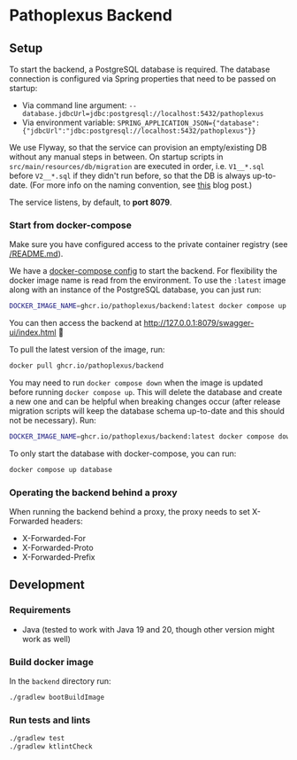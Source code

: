 # Pathoplexus Backend

## Setup

To start the backend, a PostgreSQL database is required. The database connection is configured via Spring properties that need to be passed on startup:

* Via command line argument: `--database.jdbcUrl=jdbc:postgresql://localhost:5432/pathoplexus`
* Via environment variable: `SPRING_APPLICATION_JSON={"database":{"jdbcUrl":"jdbc:postgresql://localhost:5432/pathoplexus"}}`

We use Flyway, so that the service can provision an empty/existing DB without any manual steps in between. On startup scripts in `src/main/resources/db/migration` are executed in order, i.e. `V1__*.sql` before `V2__*.sql` if they didn't run before, so that the DB is always up-to-date. (For more info on the naming convention, see [this](https://www.red-gate.com/blog/database-devops/flyway-naming-patterns-matter) blog post.)

The service listens, by default, to **port 8079**.

### Start from docker-compose

Make sure you have configured access to the private container registry (see [/README.md](../README.md)).

We have a [docker-compose config](./docker-compose.yml) to start the backend. For flexibility the docker image name is read from the environment. To use the `:latest` image along with an
instance of the PostgreSQL database, you can just run:

```bash
DOCKER_IMAGE_NAME=ghcr.io/pathoplexus/backend:latest docker compose up
```

You can then access the backend at <http://127.0.0.1:8079/swagger-ui/index.html> :tada:

To pull the latest version of the image, run:

```bash
docker pull ghcr.io/pathoplexus/backend
```

You may need to run `docker compose down` when the image is updated before running `docker compose up`. This will delete the database and create a new one and can be helpful when breaking changes occur (after release migration scripts will keep the database schema up-to-date and this should not be necessary). Run:

```bash
DOCKER_IMAGE_NAME=ghcr.io/pathoplexus/backend:latest docker compose down
```

To only start the database with docker-compose, you can run:

```bash
docker compose up database
```

### Operating the backend behind a proxy

When running the backend behind a proxy, the proxy needs to set X-Forwarded headers:

* X-Forwarded-For
* X-Forwarded-Proto
* X-Forwarded-Prefix

## Development

### Requirements

* Java (tested to work with Java 19 and 20, though other version might work as well)

### Build docker image

In the `backend` directory run:

```bash
./gradlew bootBuildImage
```

### Run tests and lints

```bash
./gradlew test
./gradlew ktlintCheck
```
